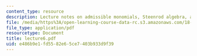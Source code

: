 ```yaml
---
content_type: resource
description: Lecture notes on admissible monomials, Steenrod algebra, and Adem relations.
file: /media/https%3A/open-learning-course-data-rc.s3.amazonaws.com/18-917-topics-in-algebraic-topology-the-sullivan-conjecture-fall-2007/e486b9e1fd5582e65ce7403b933d9f39_lecture6.pdf
file_type: application/pdf
resourcetype: Document
title: lecture6.pdf
uid: e486b9e1-fd55-82e6-5ce7-403b933d9f39
---
```

